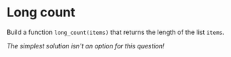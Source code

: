 # Long count

Build a function `long_count(items)` that returns the length of the list `items`.

*The simplest solution isn't an option for this question!*
